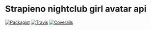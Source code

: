 # Strapieno nightclub girl avatar api

[![Packagist](https://img.shields.io/packagist/dt/strapieno/str-nightclub-girl-avatar-api.svg?maxAge=2592000)](https://packagist.org/packages/strapieno/str-nightclub-girl-avatar-api) [![Travis](https://img.shields.io/travis/strapieno/str-nightclub-girl-avatar-api/develop.svg?maxAge=2592000)](https://travis-ci.org/strapieno/str-nightclub-girl-avatar-api) [![Coveralls](https://img.shields.io/coveralls/strapieno/str-nightclub-girl-avatar-api/develop.svg?style=flat-square)](https://coveralls.io/github/strapieno/str-nightclub-girl-avatar-api)